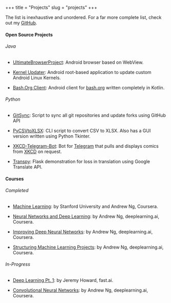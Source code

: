 +++
title = "Projects"
slug = "projects"
+++


The list is inexhaustive and unordered. For a far more complete list, check out my [GitHub][github].


#### Open Source Projects

###### Java

* [UltimateBrowserProject][1]: Android browser based on WebView.

* [Kernel Updater][2]: Android root-based application to update custom Android Linux Kernels.

* [Bash.Org Client][3]: Android client for [bash.org](https://bash.org) written completely in Kotlin.


###### Python

* [GitSync][4]: Script to sync all git repositories and update forks using GitHub API

* [PyCSVtoXLSX][5]: CLI script to convert CSV to XLSX. Also has a GUI version written using Python Tkinter.

* [XKCD-Telegram-Bot][6]: Bot for [Telegram][telegram] that pulls and displays comics from [XKCD][xkcd] on request.

* [Transpy][7]: Flask demonstration for loss in translation using Google Translate API.



#### Courses

###### Completed

* [Machine Learning][8]: by Stanford University and Andrew Ng, Coursera.

* [Neural Networks and Deep Learning][9]: by Andrew Ng, deeplearning.ai, Coursera.

* [Improving Deep Neural Networks][10]: by Andrew Ng, deeplearning.ai, Coursera.

* [Structuring Machine Learning Projects][11]: by Andrew Ng, deeplearning.ai, Coursera.

###### In-Progress

* [Deep Learning Pt. 1][12]: by Jeremy Howard, fast.ai.

* [Convolutional Neural Networks][13]: by Andrew Ng, deeplearning.ai, Coursera.





[1]: https://github.com/Thunderbottom/UltimateBrowserProject
[2]: https://github.com/Thunderbottom/KernelUpdater
[3]: https://github.com/Thunderbottom/Bashorg-Kotlin
[4]: https://github.com/Thunderbottom/GitSync
[5]: https://github.com/Thunderbottom/PythonCSVtoXLSX
[6]: https://github.com/Thunderbottom/XKCD-Telegram-Bot
[7]: https://github.com/Thunderbottom/Transpy
[8]: https://www.coursera.org/account/accomplishments/certificate/MCPK3VK2C2CH
[9]: https://www.coursera.org/account/accomplishments/certificate/9QCT7QH9HY83
[10]: https://www.coursera.org/account/accomplishments/certificate/W68YU22HPZLW
[11]: https://www.coursera.org/account/accomplishments/certificate/37XS2DNX4TV7
[12]: https://fast.ai
[13]: https://www.coursera.org/learn/convolutional-neural-networks

[telegram]: https://t.me
[xkcd]: https://xkcd.com
[github]: https://github.com/thunderbottom

